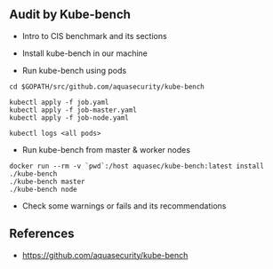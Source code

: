 ## Audit by Kube-bench
- Intro to CIS benchmark and its sections

- Install kube-bench in our machine

- Run kube-bench using pods
```
cd $GOPATH/src/github.com/aquasecurity/kube-bench

kubectl apply -f job.yaml
kubectl apply -f job-master.yaml
kubectl apply -f job-node.yaml

kubectl logs <all pods>
```
- Run kube-bench from master & worker nodes
```
docker run --rm -v `pwd`:/host aquasec/kube-bench:latest install
./kube-bench
./kube-bench master
./kube-bench node
```

- Check some warnings or fails and its recommendations

## References

- https://github.com/aquasecurity/kube-bench